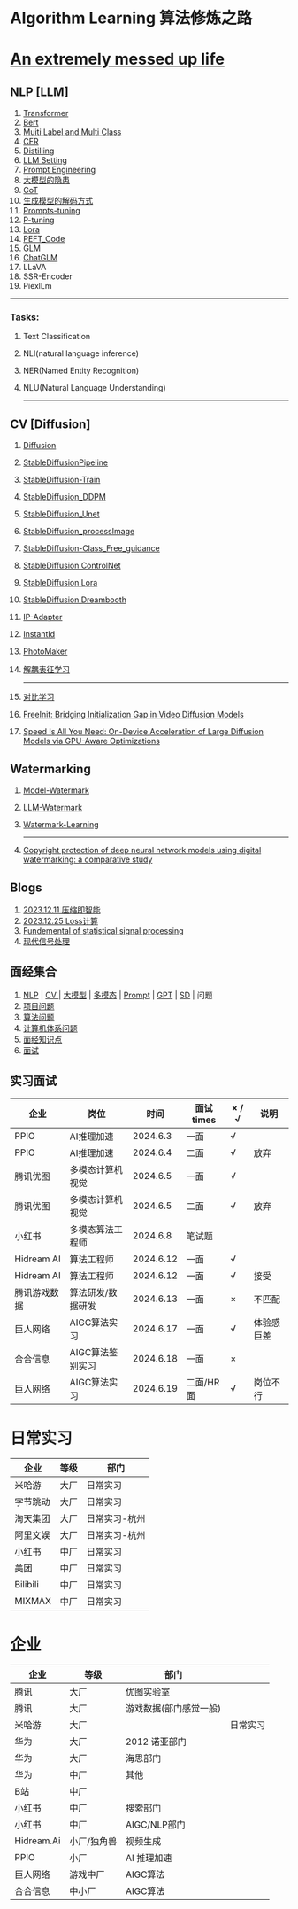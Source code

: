 # Algorithm Learning 算法修炼之路
# [An extremely messed up life](https://github.com/Hlufies/Algorithm_Learning/blob/main/An%20extremely%20messed%20up%20life.md)
## NLP [LLM]
1. [Transformer](https://github.com/Hlufies/Algorithm_Learning/blob/main/Code/Transformer)
1. [Bert](https://github.com/Hlufies/Algorithm_Learning/blob/main/NLP/Bert.md)
2. [Muiti Label and Multi Class](https://github.com/Hlufies/Algorithm_Learning/blob/main/NLP/Multi%20label%20and%20Multi%20class.md)
3. [CFR]()
4. [Distilling](https://github.com/Hlufies/Algorithm_Learning/blob/main/NLP/Distillation.md)
5. [LLM Setting]()
6. [Prompt Engineering](https://github.com/Hlufies/Algorithm_Learning/blob/main/Prompt%20Engineering.md)
7. [大模型的隐患](https://github.com/Hlufies/Algorithm_Learning/blob/main/NLP/%E5%A4%A7%E6%A8%A1%E5%9E%8B%E7%9A%84%E9%9A%90%E6%82%A3.md)
8. [CoT](https://github.com/Hlufies/Algorithm_Learning/blob/main/NLP/CoT.md)
10. [生成模型的解码方式](https://github.com/Hlufies/Algorithm_Learning/blob/main/NLP/%E7%94%9F%E6%88%90%E6%A8%A1%E5%9E%8B%E7%9A%84%E8%A7%A3%E7%A0%81%E6%96%B9%E5%BC%8F.md)
11. [Prompts-tuning](https://github.com/Hlufies/Algorithm_Learning/blob/main/NLP/Prompts-tuning.md)
12. [P-tuning](https://github.com/Hlufies/Algorithm_Learning/blob/main/NLP/P-tuning.md)
13. [Lora](https://github.com/Hlufies/Algorithm_Learning/blob/main/NLP/Lora.md)
15. [PEFT_Code]()
16. [GLM](https://github.com/Hlufies/Algorithm_Learning/blob/main/NLP/GLM.md)
17. [ChatGLM]()
18. LLaVA
19. SSR-Encoder
20. PiexlLm
    
   ------------------------------------------------------------------------------------------------------

### Tasks:
1. Text Classification 
2. NLI(natural language inference)
3. NER(Named Entity Recognition)
4. NLU(Natural Language Understanding)
   
   ------------------------------------------------------------------------------------------------------

## CV [Diffusion]
1. [Diffusion](https://arxiv.org/abs/2006.11239)
2. [StableDiffusionPipeline](https://github.com/Hlufies/Algorithm_Learning/blob/main/CV/StableDiffusionPipeline.md)
3. [StableDiffusion-Train](https://github.com/Hlufies/Algorithm_Learning/blob/main/CV/StableDiffusion-Train.md)
4. [StableDiffusion_DDPM](https://github.com/Hlufies/Algorithm_Learning/blob/main/CV/StableDiffusion_DDPM.md)
5. [StableDiffusion_Unet]()
6. [StableDiffusion_processImage](https://github.com/Hlufies/Algorithm_Learning/blob/main/CV/StableDifffusion_processImage.md)
7. [StableDiffusion-Class_Free_guidance]()
8. [StableDiffusion ControlNet]()
9. [StableDiffusion Lora]()
10. [StableDiffusion Dreambooth]()
11. [IP-Adapter]()
12. [InstantId]()
13. [PhotoMaker]()
14. [解耦表征学习]()
    
    -------------------------------------------------------------------------------------------------------
   
1. [对比学习](https://github.com/Hlufies/Algorithm_Learning/blob/main/CV/%E5%AF%B9%E6%AF%94%E5%AD%A6%E4%B9%A0.md)
2. [FreeInit: Bridging Initialization Gap in Video Diffusion Models](https://github.com/Hlufies/Algorithm_Learning/blob/main/CV/FreeInit%3A%20Bridging%20Initialization%20Gap%20in%20Video%20Diffusion%20Models.md)
3. [Speed Is All You Need: On-Device Acceleration of Large Diffusion Models via GPU-Aware Optimizations](https://github.com/Hlufies/Algorithm_Learning/blob/main/CV/Speed%20Is%20All%20You%20Need.md)
   
## Watermarking
1. [Model-Watermark](https://github.com/Hlufies/Model-Watermark.git)
2. [LLM-Watermark](https://github.com/zhaojunGUO/Awesome-LLM-Watermark.git)
3. [Watermark-Learning](https://github.com/20110240069/Watermark-Learning-Resources.git)

   ------------------------------------------------------------------------------------------------------
1. [Copyright protection of deep neural network models using digital watermarking: a comparative study]()

## Blogs
1. [2023.12.11 压缩即智能](https://github.com/Hlufies/Algorithm_Learning/blob/main/Blogs/%E5%8E%8B%E7%BC%A9%E5%8D%B3%E6%99%BA%E8%83%BD%202023.12.11.md)
2. [2023.12.25 Loss计算]()
3. [Fundemental of statistical signal processing]()
4. [现代信号处理]()

## 面经集合
1. [NLP](https://github.com/Hlufies/Algorithm_Learning/tree/main) | [CV ]() | [大模型]() | [多模态]() | [Prompt](https://github.com/Hlufies/Algorithm_Learning/blob/main/Prompt%20Engineering.md) | [GPT]() | [SD](https://github.com/Hlufies/Algorithm_Learning/blob/main/SD.md) | 问题
2. [项目问题]()
3. [算法问题](https://github.com/Hlufies/Algorithm_Learning/blob/main/%E7%AE%97%E6%B3%95/%E7%AE%97%E6%B3%95%E9%97%AE%E9%A2%98.md)
4. [计算机体系问题](https://github.com/Hlufies/Algorithm_Learning/blob/main/%E8%AE%A1%E7%AE%97%E6%9C%BA%E4%BD%93%E7%B3%BB%E9%97%AE%E9%A2%98/Learning.md)
5. [面经知识点](https://github.com/Hlufies/Algorithm_Learning/blob/main/%E9%9D%A2%E7%BB%8F/%E9%9D%A2%E7%BB%8F.md)
6. [面试](https://github.com/Hlufies/Algorithm_Learning/blob/main/%E9%9D%A2%E8%AF%95/%E9%9D%A2%E8%AF%95%E5%AE%9E%E6%88%98.md)
## 实习面试
| 企业 | 岗位|时间 |面试times | × / √ |说明|
|-----|-----|----------|-------|---|---|
|PPIO|AI推理加速|2024.6.3|一面|√| |
|PPIO|AI推理加速|2024.6.4|二面|√| 放弃|
|腾讯优图|多模态计算机视觉|2024.6.5|一面|√|  |
|腾讯优图|多模态计算机视觉|2024.6.5|二面|√| 放弃|
|小红书|多模态算法工程师|2024.6.8|笔试题|| |
|Hidream AI|算法工程师|2024.6.12|一面|√| |
|Hidream AI|算法工程师|2024.6.12|一面|√| 接受|
|腾讯游戏数据|算法研发/数据研发|2024.6.13|一面|×| 不匹配 |
|巨人网络|AIGC算法实习|2024.6.17|一面|√| 体验感巨差 |
|合合信息|AIGC算法鉴别实习|2024.6.18|一面|×| |
|巨人网络|AIGC算法实习|2024.6.19|二面/HR面|√| 岗位不行 |



# 日常实习
| 企业 | 等级 |部门 | 
|-----|-----|----------|
|米哈游|大厂|日常实习  |
|字节跳动|大厂|日常实习  |
|淘天集团|大厂| 日常实习-杭州 |
|阿里文娱|大厂| 日常实习-杭州 |
|小红书|中厂| 日常实习 |
|美团|中厂| 日常实习 |
|Bilibili|中厂| 日常实习 |
|MIXMAX|中厂| 日常实习 |


# 企业
| 企业 | 等级 |部门 | |
|-----|-----|----------|--|
|腾讯|大厂| 优图实验室| |
|腾讯|大厂| 游戏数据(部门感觉一般)| |
|米哈游|大厂| |日常实习 |
|华为|大厂|2012 诺亚部门|
|华为|大厂|海思部门|
|华为|中厂|其他|
|B站|中厂| |
|小红书|中厂|搜索部门|
|小红书|中厂|AIGC/NLP部门|
|Hidream.Ai|小厂/独角兽|视频生成|
|PPIO|小厂|AI 推理加速|
|巨人网络|游戏中厂|AIGC算法|
|合合信息|中小厂|AIGC算法  |






